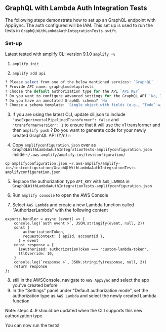 ## GraphQL with Lambda Auth Integration Tests

The following steps demonstrate how to set up an GraphQL endpoint with AppSync. The auth configured will be IAM. This set up is used to run the tests in `GraphQLWithLambdaAuthIntegrationTests.swift`.

### Set-up

Latest tested with amplify CLI version 9.1.0 `amplify -v`

1. `amplify init`

2. `amplify add api`

```perl
? Please select from one of the below mentioned services: `GraphQL`
? Provide API name: graphqlmodelapitests
? Choose the default authorization type for the API `API KEY`
? Do you want to configure advanced settings for the GraphQL API `No, I am done.`
? Do you have an annotated GraphQL schema? `No`
? Choose a schema template: `Single object with fields (e.g., “Todo” with ID, name, description)`
```

3. If you are using the latest CLI, update cli.json to include `"useExperimentalPipelinedTransformer": false` and `"transformerversion": 1` to ensure that it will use the v1 transformer and then `amplify push`
? Do you want to generate code for your newly created
 GraphQL API (Y/n) `n`

4. Copy `amplifyconfiguration.json` over as `GraphQLWithLambdaAuthIntegrationTests-amplifyconfiguration.json` inside `~/.aws-amplify/amplify-ios/testconfiguration/` 
```
cp amplifyconfiguration.json ~/.aws-amplify/amplify-ios/testconfiguration/GraphQLWithLambdaAuthIntegrationTests-amplifyconfiguration.json
```
5. Replace the authorization type `API_KEY` with  `AWS_LAMBDA` in `GraphQLWithLambdaAuthIntegrationTests-amplifyconfiguration.json` 

6. Run `amplify console` to open the AWS Console
7. Select `AWS Lambda` and create a new Lambda function called "AuthorizerLambda" with the following content
```
exports.handler = async (event) => {
    console.log(`auth event >`, JSON.stringify(event, null, 2))
    const {
        authorizationToken,
        requestContext: { apiId, accountId },
      } = event
    const response = {
      isAuthorized: authorizationToken === 'custom-lambda-token',
      ttlOverride: 10,
    }
    console.log(`response >`, JSON.stringify(response, null, 2))
    return response
};
```
8. still in the AWSConsole, navigate to `AWS AppSync` and select the app you've created before
9. In the "Settings" panel under "Default authorization mode", set the authorization type as `AWS Lambda` and select the newly created Lambda function

Note: steps 4..9 should be updated when the CLI supports this new authorization type.

You can now run the tests!
